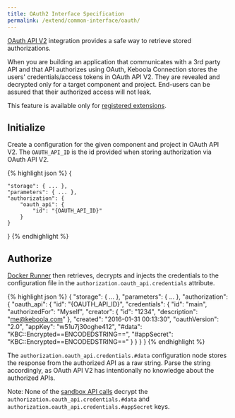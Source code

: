 ```yaml
---
title: OAuth2 Interface Specification
permalink: /extend/common-interface/oauth/
---
```


[OAuth API V2](https://github.com/keboola/oauth-v2-bundle) integration provides a safe way to retrieve stored authorizations.

When you are building an application that communicates with a 3rd party API and that API authorizes using OAuth,
Keboola Connection stores the users' credentials/access tokens in OAuth API V2. They are revealed and
decrypted only for a target component and project. End-users can be assured that their authorized access will not leak.

This feature is available only for [registered extensions](/extend/registration/).

## Initialize
Create a configuration for the given component and project in OAuth API V2.
The `OAUTH_API_ID` is the id provided when storing authorization via OAuth API V2.

{% highlight json %}
{

    "storage": { ... },
    "parameters": { ... },
    "authorization": {
        "oauth_api": {
            "id": "{OAUTH_API_ID}"
        }
    }
}
{% endhighlight %}

## Authorize
[Docker Runner](/integrate/docker-bundle/) then retrieves, decrypts and injects the credentials to the
configuration file in the `authorization.oauth_api.credentials` attribute.

{% highlight json %}
{
    "storage": { ... },
    "parameters": { ... },
    "authorization": {
        "oauth_api": {
            "id": "{OAUTH_API_ID}",
            "credentials": {
                "id": "main",
                "authorizedFor": "Myself",
                "creator": {
                    "id": "1234",
                    "description": "me@keboola.com"
                },
                "created": "2016-01-31 00:13:30",
                "oauthVersion": "2.0",
                "appKey": "w51u7j30oghe412",
                "#data": "KBC::Encrypted==ENCODEDSTRING==",
                "#appSecret": "KBC::Encrypted==ENCODEDSTRING=="
            }
        }
    }
}
{% endhighlight %}

The `authorization.oauth_api.credentials.#data` configuration node stores the response from
the authorized API as a raw string. Parse the string accordingly, as OAuth API V2 has intentionally
no knowledge about the authorized APIs.

Note: None of the [sandbox API calls](/extend/common-interface/sandbox)
decrypt the `authorization.oauth_api.credentials.#data` and `authorization.oauth_api.credentials.#appSecret` keys.

